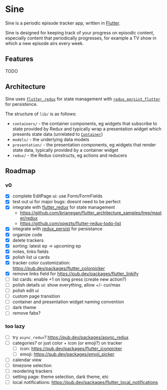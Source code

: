 # Sine

Sine is a periodic episode tracker app, written in [Flutter](https://flutter.dev/).

Sine is designed for keeping track of your progress on episodic content, especially content that periodically progresses, for example a TV show in which a new episode airs every week.

## Features

TODO

## Architecture

Sine uses [`flutter_redux`](https://pub.dev/packages/flutter_redux) for state management with [`redux_persist_flutter`](https://pub.dev/packages/redux_persist_flutter) for persistence.

The structure of `lib/` is as follows:

- `containers/` - the container components, eg widgets that subscribe to state provided by Redux and typically wrap a presentation widget which presents state data (unrelated to [`Container`](https://api.flutter.dev/flutter/widgets/Container-class.html))
- `models/` - the underlying data models
- `presentation/` - the presentation components, eg widgets that render state data, typically provided by a container widget
- `redux/` - the Redux constructs, eg actions and reducers

## Roadmap

### v0

- [x] complete EditPage ui: use Form/FormFields
- [x] test out ui for major bugs: doesnt need to be perfect
- [x] integrate with [flutter_redux](https://pub.dev/packages/flutter_redux) for state management
  - https://github.com/brianegan/flutter_architecture_samples/tree/master/redux
  - https://github.com/xqwzts/flutter-redux-todo-list
- [x] integrate with [redux_persist](https://pub.dev/packages/redux_persist) for persistance
- [x] organize code
- [x] delete trackers
- [x] sorting: latest ep -> upcoming ep
- [x] notes, links fields
- [x] polish list ui cards
- [x] tracker color customization: https://pub.dev/packages/flutter_colorpicker
- [x] remove links field for https://pub.dev/packages/flutter_linkify
- [ ] list cards: enable +1 on long press (create new action?)
- [ ] polish details ui: show everything, allow +/- cur/max
- [ ] polish edit ui
- [ ] custom page transition
- [ ] container and presentation widget naming convention
- [ ] dark theme
- [ ] remove fabs?

### too lazy

- [ ] try `async_redux`? https://pub.dev/packages/async_redux
- [ ] categories? or just color + icon (or emoji?) on tracker
  - [ ] icon: https://pub.dev/packages/flutter_iconpicker
  - [ ] emoji: https://pub.dev/packages/emoji_picker
- [ ] calendar view
- [ ] timezone selection
- [ ] reordering trackers
- [ ] setting page: theme selection, dark theme, etc
- [ ] local notifications: https://pub.dev/packages/flutter_local_notifications
